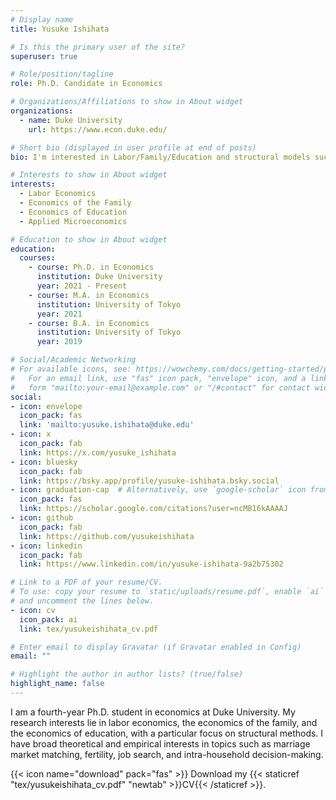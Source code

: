 ```yaml
---
# Display name
title: Yusuke Ishihata

# Is this the primary user of the site?
superuser: true

# Role/position/tagline
role: Ph.D. Candidate in Economics

# Organizations/Affiliations to show in About widget
organizations:
  - name: Duke University
    url: https://www.econ.duke.edu/

# Short bio (displayed in user profile at end of posts)
bio: I'm interested in Labor/Family/Education and structural models such as marriage matching and job search.

# Interests to show in About widget
interests:
  - Labor Economics
  - Economics of the Family
  - Economics of Education
  - Applied Microeconomics

# Education to show in About widget
education:
  courses:
    - course: Ph.D. in Economics
      institution: Duke University
      year: 2021 - Present
    - course: M.A. in Economics
      institution: University of Tokyo
      year: 2021
    - course: B.A. in Economics
      institution: University of Tokyo
      year: 2019

# Social/Academic Networking
# For available icons, see: https://wowchemy.com/docs/getting-started/page-builder/#icons
#   For an email link, use "fas" icon pack, "envelope" icon, and a link in the
#   form "mailto:your-email@example.com" or "/#contact" for contact widget.
social:
- icon: envelope
  icon_pack: fas
  link: 'mailto:yusuke.ishihata@duke.edu'
- icon: x
  icon_pack: fab
  link: https://x.com/yusuke_ishihata
- icon: bluesky
  icon_pack: fab
  link: https://bsky.app/profile/yusuke-ishihata.bsky.social
- icon: graduation-cap  # Alternatively, use `google-scholar` icon from `ai` icon pack
  icon_pack: fas
  link: https://scholar.google.com/citations?user=ncMB16kAAAAJ
- icon: github
  icon_pack: fab
  link: https://github.com/yusukeishihata
- icon: linkedin
  icon_pack: fab
  link: https://www.linkedin.com/in/yusuke-ishihata-9a2b75302

# Link to a PDF of your resume/CV.
# To use: copy your resume to `static/uploads/resume.pdf`, enable `ai` icons in `params.yaml`,
# and uncomment the lines below.
- icon: cv
  icon_pack: ai
  link: tex/yusukeishihata_cv.pdf

# Enter email to display Gravatar (if Gravatar enabled in Config)
email: ""

# Highlight the author in author lists? (true/false)
highlight_name: false
---
```


I am a fourth-year Ph.D. student in economics at Duke University.
My research interests lie in labor economics, the economics of the family, and the economics of education, with a particular focus on structural methods.
I have broad theoretical and empirical interests in topics such as marriage market matching, fertility, job search, and intra-household decision-making.

{{< icon name="download" pack="fas" >}} Download my {{< staticref "tex/yusukeishihata_cv.pdf" "newtab" >}}CV{{< /staticref >}}.
